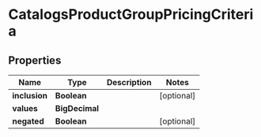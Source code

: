 

# CatalogsProductGroupPricingCriteria


## Properties

Name | Type | Description | Notes
------------ | ------------- | ------------- | -------------
**inclusion** | **Boolean** |  |  [optional]
**values** | **BigDecimal** |  | 
**negated** | **Boolean** |  |  [optional]



